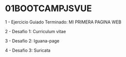 # 01BOOTCAMPJSVUE

1 - Ejercicio Guiado Terminado: MI PRIMERA PAGINA WEB 

2 - Desafio 1: Curriculum vitae

3 - Desafio 2: Iguana-page

4 - Desafio 3: Suricata
